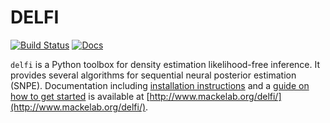 # DELFI
[![Build Status](https://travis-ci.org/mackelab/delfi.svg?branch=master)](https://travis-ci.org/mackelab/delfi) [![Docs](https://img.shields.io/badge/docs-latest-brightgreen.svg?style=flat)](http://www.mackelab.org/delfi/)

`delfi` is a Python toolbox for density estimation likelihood-free inference. It provides several algorithms for sequential neural posterior estimation (SNPE). Documentation including [installation instructions](http://www.mackelab.org/delfi/installation.html) and a [guide on how to get started](http://www.mackelab.org/delfi/tutorial/quickstart.html) is available at [http://www.mackelab.org/delfi/](http://www.mackelab.org/delfi/).
